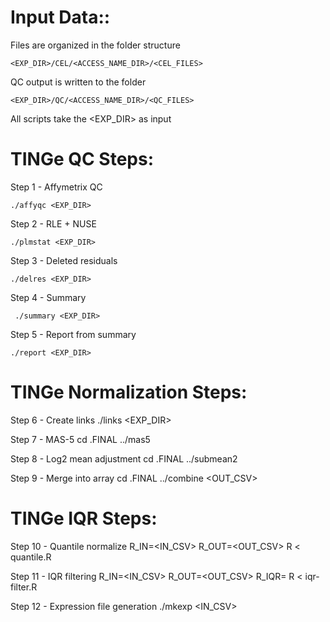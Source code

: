 Input Data::
============

Files are organized in the folder structure 

    <EXP_DIR>/CEL/<ACCESS_NAME_DIR>/<CEL_FILES>

QC output is written to the folder

    <EXP_DIR>/QC/<ACCESS_NAME_DIR>/<QC_FILES>

All scripts take the <EXP_DIR> as input

TINGe QC Steps:
===============

Step 1 - Affymetrix QC

    ./affyqc <EXP_DIR>

Step 2 - RLE + NUSE

    ./plmstat <EXP_DIR>

Step 3 - Deleted residuals

    ./delres <EXP_DIR>

Step 4 - Summary

     ./summary <EXP_DIR>

Step 5 - Report from summary

    ./report <EXP_DIR>

TINGe Normalization Steps:
==========================

Step 6 - Create links
./links <EXP_DIR>

Step 7 - MAS-5
cd .FINAL
../mas5

Step 8 - Log2 mean adjustment
cd .FINAL
../submean2

Step 9 - Merge into array
cd .FINAL
../combine <OUT_CSV>

TINGe IQR Steps:
==========================

Step 10 - Quantile normalize
R_IN=<IN_CSV> R_OUT=<OUT_CSV> R < quantile.R

Step 11 - IQR filtering
R_IN=<IN_CSV> R_OUT=<OUT_CSV> R_IQR=<IQR> R < iqr-filter.R

Step 12 - Expression file generation
./mkexp <IN_CSV>
